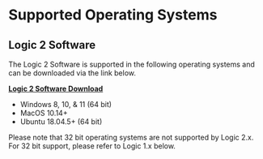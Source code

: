 # Supported Operating Systems

## Logic 2 Software

The Logic 2 Software is supported in the following operating systems and can be downloaded via the link below.

[**Logic 2 Software Download**](https://www.saleae.com/downloads/)

* Windows 8, 10, & 11 (64 bit)
* MacOS 10.14+&#x20;
* Ubuntu 18.04.5+ (64 bit)

Please note that 32 bit operating systems are not supported by Logic 2.x. For 32 bit support, please refer to Logic 1.x below.
